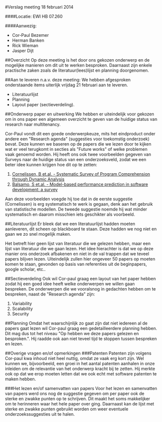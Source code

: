 #Verslag meeting 18 februari 2014

####Locatie: 
EWI HB 07.260

####Aanwezig:
* Cor-Paul Bezemer
* Herman Banken
* Rick Wieman
* Jasper Dijt

##Overzicht
Op deze meeting is het door ons gekozen onderwerp en de mogelijke manieren om dit uit te werken besproken. 
Daarnaast zijn enkele practische zaken zoals de literatuur(lees)lijst en planning doorgenomen.


##Aan te leveren n.a.v. deze meeting:
We hebben afgesproken onderstaande items uiterlijk vrijdag 21 februari aan te leveren.
* Literatuurlijst
* Planning
* Layout paper (sectieverdeling).


##Onderwerp paper en uitwerking
We hebben er uiteindelijk voor gekozen om in ons paper een algemeen overzicht te geven van de huidige status van research naar multitenancy. 

Cor-Paul vondt dit een goede onderwerpkeuze, mits het eindproduct onder andere een "Research agenda" (suggesties voor toekomstig onderzoek) bevat. 
Deze kunnen we baseren op de papers die we lezen door te kijken wat er veel terugkomt in secties als "Future works" of welke problemen vaak genoemd worden.
Hij heeft ons ook twee voorbeelden gegeven van Surveys naar de huidige status van een onderzoeksveld, zodat we een beter idee kunnen krijgen hoe dit op te zetten:
1. [Cornelissen, B et.al. - Systematic Survey of Program Comprehension through Dynamic Analysis](http://ieeexplore.ieee.org/xpl/login.jsp?tp=&arnumber=4815280&url=http%3A%2F%2Fieeexplore.ieee.org%2Fxpls%2Fabs_all.jsp%3Farnumber%3D4815280)
2. [Balsamo, S et.al. - Model-based performance prediction in software development: a survey](http://ieeexplore.ieee.org/xpl/login.jsp?tp=&arnumber=1291833&url=http%3A%2F%2Fieeexplore.ieee.org%2Fxpls%2Fabs_all.jsp%3Farnumber%3D1291833)

Aan deze voorbeelden voegde hij toe dat in de eerste suggestie (Cornelissen) is erg systematisch te werk is gegaan, denk aan het gebruik van statistische modellen. 
De tweede suggestie noemde hij wat minder systematisch en daarom misschien iets geschikter als voorbeeld.

##Literatuurlijst
Er bleek dat we een literatuurlijst hadden moeten aanleveren, dit scheen op blackboard te staan. Deze hadden we nog niet en gaan we zo snel mogelijk maken.

Het betreft hier geen lijst van literatuur die we gelezen hebben, maar een lijst van literatuur die we gaan lezen.
Het idee hierachter is dat we op deze manier ons onderzoek afbakenen en niet in de val trappen dat we teveel papers blijven lezen.
Uiteindelijk zullen hier ongeveer 50 papers op moeten komen te staan, gevonden op basis van referenties uit de beginpapers, google scholar, etc..

##Sectieverdeling
Ook wil Cor-paul graag een layout van het paper hebben zodat hij een goed idee heeft welke onderwerpen we willen gaan bespreken.
De onderwerpen die we vooralsnog in gedachten hebben om te bespreken, naast de "Research agenda" zijn:
1. Variability
2. Scalability
3. Security

##Planning
Omdat het waarschijnlijk zo gaat zijn dat niet iedereen al de papers gaat lezen wil Cor-paul graag een gedetailleerdere planning hebben.
Dit mag dus tot het niveau "Op <datum> hebben we deze papers gelezen en besproken.". Hij raadde ook aan niet teveel tijd te stoppen tussen bespreken en lezen.

##Overige vragen en/of opmerkingen
###Patenten
Patenten zijn volgens Cor-paul kwa inhoud niet heel nuttig, omdat ze vaak erg kort zijn. Wel kunnen we, bijvoorbeeld, een groei in het aantal patenten aanhalen in onze inleiden om de relevantie van het onderwerp kracht bij te zetten.
Hij merkte ook op dat we erop moeten letten dat we ook echt met software patenten te maken hebben.

###Het lezen en/of samenvatten van papers
Voor het lezen en samenvatten van papers werd ons nog de suggestie gegeven om per paper ook de sterke en zwakke punten op te schrijven.
Dit maakt het soms makkelijker om te herinneren waar het hele paper over ging. Daarnaast kan de lijst met sterke en zwakke punten gebruikt worden om weer eventuele onderzoekssuggesties uit te halen.

